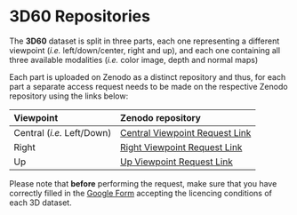 # 3D60 Repositories

The __3D60__ dataset is split in three parts, each one representing a different viewpoint (_i.e._ left/down/center, right and up), and each one containing all three available modalities (_i.e._ color image, depth and normal maps)

Each part is uploaded on Zenodo as a distinct repository and thus, for each part a separate access request needs to be made on the respective Zenodo repository using the links below:

|Viewpoint|Zenodo repository|
|:---|:---|
|Central (_i.e._ Left/Down)|[Central Viewpoint Request Link](https://zenodo.org/record/3407840#.XX06KygzaUk)|
|Right|[Right Viewpoint Request Link](https://zenodo.org/record/3407875#.XX08HCgzaUk)|
|Up|[Up Viewpoint Request Link](https://zenodo.org/record/3408441#.XX1QWCgzaUk)|

<!--
 - Central (_i.e._ Left or Down): 
 - Right: 
 - Up: 
-->

Please note that __before__ performing the request, make sure that you have correctly filled in the [Google Form]() accepting the licencing conditions of each 3D dataset.

